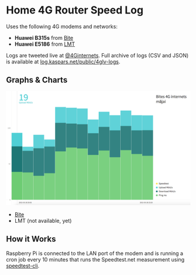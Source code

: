 # Home 4G Router Speed Log

Uses the following 4G modems and networks:

- **Huawei B315s** from [Bite](http://bite.lv/offers/lv/internet/)
- **Huawei E5186** from [LMT](https://www.lmt.lv/lv/internets-majai) 

Logs are tweeted live at [@4Ginternets](https://twitter.com/4Ginternets). Full archive of logs (CSV and JSON) is available at [log.kaspars.net/public/4glv-logs](http://log.kaspars.net/public/4glv-logs/).

## Graphs & Charts

![](https://raw.githubusercontent.com/kasparsd/4g-speed-log/master/preview.png)

- [Bite](http://www.charted.co/?%7B%22dataUrl%22%3A%22http%3A%2F%2Flog.kaspars.net%2Fpublic%2F4glv-logs%2Fbite.csv%22%2C%22seriesNames%22%3A%7B%220%22%3A%22Ping%20ms%22%2C%221%22%3A%22Download%20Mbit%2Fs%22%2C%222%22%3A%22Upload%20Mbit%2Fs%22%2C%223%22%3A%22Speedtest%22%7D%2C%22charts%22%3A%5B%7B%22title%22%3A%22Bites%204G%20internets%20m%C4%81jai%22%7D%5D%7D)
- LMT (not available, yet)

## How it Works

Raspberry Pi is connected to the LAN port of the modem and is running a cron job every 10 minutes that runs the Speedtest.net measurement using [speedtest-cli](https://github.com/sivel/speedtest-cli).
